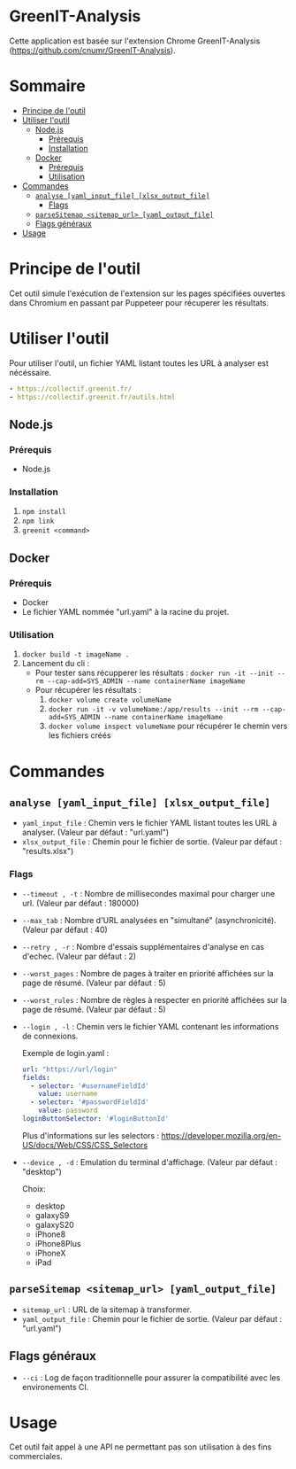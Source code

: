 # GreenIT-Analysis 
Cette application est basée sur l'extension Chrome GreenIT-Analysis (https://github.com/cnumr/GreenIT-Analysis).

# Sommaire
- [Principe de l'outil](#principe-de-loutil)
- [Utiliser l'outil](#utiliser-loutil)
  - [Node.js](#nodejs)
    - [Prérequis](#prérequis)
    - [Installation](#installation)
  - [Docker](#docker)
    - [Prérequis](#prérequis-1)
    - [Utilisation](#utilisation)
- [Commandes](#commandes)
  - [`analyse [yaml_input_file] [xlsx_output_file]`](#analyse-yaml_input_file-xlsx_output_file)
    - [Flags](#flags)
  - [`parseSitemap <sitemap_url> [yaml_output_file]`](#parsesitemap-sitemap_url-yaml_output_file)
  - [Flags généraux](#flags-généraux)
- [Usage](#usage)

# Principe de l'outil
Cet outil simule l'exécution de l'extension sur les pages spécifiées ouvertes dans Chromium en passant par Puppeteer pour récuperer les résultats.

# Utiliser l'outil
Pour utiliser l'outil, un fichier YAML listant toutes les URL à analyser est nécéssaire.
```yaml
- https://collectif.greenit.fr/
- https://collectif.greenit.fr/outils.html
```

## Node.js

### Prérequis
 - Node.js

### Installation 
1. `npm install`
2. `npm link`
3. `greenit <command>`

## Docker

### Prérequis
 - Docker
 - Le fichier YAML nommée "url.yaml" à la racine du projet.

### Utilisation
1. `docker build -t imageName .`
2. Lancement du cli :
    - Pour tester sans récupperer les résultats : `docker run -it --init --rm --cap-add=SYS_ADMIN --name containerName imageName`
    - Pour récupérer les résultats :
        1. `docker volume create volumeName`
        2. `docker run -it -v volumeName:/app/results --init --rm --cap-add=SYS_ADMIN --name containerName imageName`
        3. `docker volume inspect volumeName` pour récupérer le chemin vers les fichiers créés

# Commandes

## `analyse [yaml_input_file] [xlsx_output_file]`

- `yaml_input_file` : Chemin vers le fichier YAML listant toutes les URL à analyser. (Valeur par défaut : "url.yaml")
- `xlsx_output_file` : Chemin pour le fichier de sortie. (Valeur par défaut : "results.xlsx")

### Flags

- `--timeout , -t` : Nombre de millisecondes maximal pour charger une url. (Valeur par défaut : 180000)
- `--max_tab` : Nombre d'URL analysées en "simultané" (asynchronicité). (Valeur par défaut : 40)
- `--retry , -r` : Nombre d'essais supplémentaires d'analyse en cas d'echec. (Valeur par défaut : 2)
- `--worst_pages` : Nombre de pages à traiter en priorité affichées sur la page de résumé. (Valeur par défaut : 5)
- `--worst_rules` : Nombre de règles à respecter en priorité affichées sur la page de résumé. (Valeur par défaut : 5)
- `--login , -l` : Chemin vers le fichier YAML contenant les informations de connexions.

  Exemple de login.yaml :
  ```yaml
  url: "https://url/login"
  fields:
    - selector: '#usernameFieldId'
      value: username
    - selector: '#passwordFieldId'
      value: password
  loginButtonSelector: '#loginButtonId'
  ```
  Plus d'informations sur les selectors : https://developer.mozilla.org/en-US/docs/Web/CSS/CSS_Selectors

- `--device , -d` : Emulation du terminal d'affichage. (Valeur par défaut : "desktop")
  
  Choix:
  - desktop
  - galaxyS9
  - galaxyS20
  - iPhone8
  - iPhone8Plus
  - iPhoneX
  - iPad
## `parseSitemap <sitemap_url> [yaml_output_file]`

- `sitemap_url` : URL de la sitemap à transformer.
- `yaml_output_file` : Chemin pour le fichier de sortie. (Valeur par défaut : "url.yaml")

## Flags généraux

- `--ci` : Log de façon traditionnelle pour assurer la compatibilité avec les environements CI.

# Usage

Cet outil fait appel à une API ne permettant pas son utilisation à des fins commerciales.